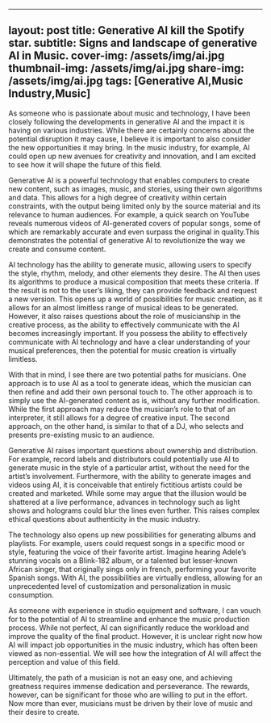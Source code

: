------
layout: post
title: Generative AI kill the Spotify star.
subtitle: Signs and landscape of generative AI in Music.
cover-img: /assets/img/ai.jpg
thumbnail-img: /assets/img/ai.jpg
share-img: /assets/img/ai.jpg
tags: [Generative AI,Music Industry,Music]
---

As someone who is passionate about music and technology, I have been closely following the developments in generative AI and the impact it is having on various industries. While there are certainly concerns about the potential disruption it may cause, I believe it is important to also consider the new opportunities it may bring. In the music industry, for example, AI could open up new avenues for creativity and innovation, and I am excited to see how it will shape the future of this field.

Generative AI is a powerful technology that enables computers to create new content, such as images, music, and stories, using their own algorithms and data. This allows for a high degree of creativity within certain constraints, with the output being limited only by the source material and its relevance to human audiences. For example, a quick search on YouTube reveals numerous videos of AI-generated covers of popular songs, some of which are remarkably accurate and even surpass the original in quality.This demonstrates the potential of generative AI to revolutionize the way we create and consume content.

AI technology has the ability to generate music, allowing users to specify the style, rhythm, melody, and other elements they desire. The AI then uses its algorithms to produce a musical composition that meets these criteria. If the result is not to the user’s liking, they can provide feedback and request a new version. This opens up a world of possibilities for music creation, as it allows for an almost limitless range of musical ideas to be generated. However, it also raises questions about the role of musicianship in the creative process, as the ability to effectively communicate with the AI becomes increasingly important. If you possess the ability to effectively communicate with AI technology and have a clear understanding of your musical preferences, then the potential for music creation is virtually limitless.

With that in mind, I see there are two potential paths for musicians. One approach is to use AI as a tool to generate ideas, which the musician can then refine and add their own personal touch to. The other approach is to simply use the AI-generated content as is, without any further modification. While the first approach may reduce the musician’s role to that of an interpreter, it still allows for a degree of creative input. The second approach, on the other hand, is similar to that of a DJ, who selects and presents pre-existing music to an audience.

Generative AI raises important questions about ownership and distribution. For example, record labels and distributors could potentially use AI to generate music in the style of a particular artist, without the need for the artist’s involvement. Furthermore, with the ability to generate images and videos using AI, it is conceivable that entirely fictitious artists could be created and marketed. While some may argue that the illusion would be shattered at a live performance, advances in technology such as light shows and holograms could blur the lines even further. This raises complex ethical questions about authenticity in the music industry. 

The technology also opens up new possibilities for generating albums and playlists. For example, users could request songs in a specific mood or style, featuring the voice of their favorite artist. Imagine hearing Adele’s stunning vocals on a Blink-182 album, or a talented but lesser-known African singer, that originally sings only in french, performing your favorite Spanish songs. With AI, the possibilities are virtually endless, allowing for an unprecedented level of customization and personalization in music consumption.

As someone with experience in studio equipment and software, I can vouch for to the potential of AI to streamline and enhance the music production process. While not perfect, AI can significantly reduce the workload and improve the quality of the final product. However, it is unclear right now how AI will impact job opportunities in the music industry, which has often been viewed as non-essential. We will see how the integration of AI will affect the perception and value of this field.

Ultimately, the path of a musician is not an easy one, and achieving greatness requires immense dedication and perseverance. The rewards, however, can be significant for those who are willing to put in the effort. Now more than ever, musicians must be driven by their love of music and their desire to create. 
